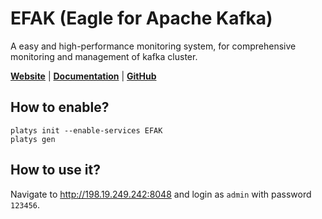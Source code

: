 # EFAK (Eagle for Apache Kafka)

A easy and high-performance monitoring system, for comprehensive monitoring and management of kafka cluster. 

**[Website](https://www.kafka-eagle.org/)** | **[Documentation](https://www.kafka-eagle.org/articles/docs/documentation.html)** | **[GitHub](https://github.com/smartloli/EFAK)**

## How to enable?

```
platys init --enable-services EFAK
platys gen
```

## How to use it?

Navigate to <http://198.19.249.242:8048> and login as `admin` with password `123456`.
